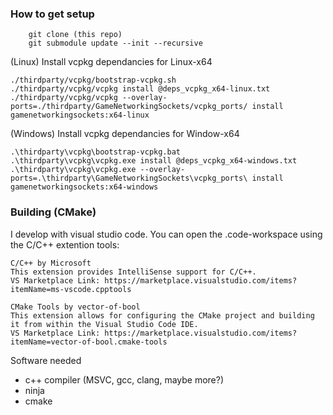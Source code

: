 ### How to get setup

```git
    git clone (this repo)
    git submodule update --init --recursive
```

(Linux) Install vcpkg dependancies for Linux-x64

    ./thirdparty/vcpkg/bootstrap-vcpkg.sh
    ./thirdparty/vcpkg/vcpkg install @deps_vcpkg_x64-linux.txt
    ./thirdparty/vcpkg/vcpkg --overlay-ports=./thirdparty/GameNetworkingSockets/vcpkg_ports/ install gamenetworkingsockets:x64-linux

(Windows) Install vcpkg dependancies for Window-x64

    .\thirdparty\vcpkg\bootstrap-vcpkg.bat
    .\thirdparty\vcpkg\vcpkg.exe install @deps_vcpkg_x64-windows.txt
    .\thirdparty\vcpkg\vcpkg.exe --overlay-ports=.\thirdparty\GameNetworkingSockets\vcpkg_ports\ install gamenetworkingsockets:x64-windows

### Building (CMake)

I develop with visual studio code. You can open the .code-workspace using the C/C++ extention tools:

    C/C++ by Microsoft
    This extension provides IntelliSense support for C/C++.
    VS Marketplace Link: https://marketplace.visualstudio.com/items?itemName=ms-vscode.cpptools

    CMake Tools by vector-of-bool
    This extension allows for configuring the CMake project and building it from within the Visual Studio Code IDE.
    VS Marketplace Link: https://marketplace.visualstudio.com/items?itemName=vector-of-bool.cmake-tools

Software needed

- c++ compiler (MSVC, gcc, clang, maybe more?)
- ninja
- cmake
